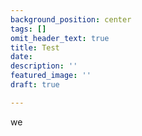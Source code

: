 ```yaml
---
background_position: center
tags: []
omit_header_text: true
title: Test
date: 
description: ''
featured_image: ''
draft: true

---
```

we